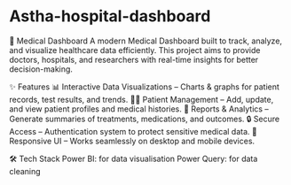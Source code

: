 # Astha-hospital-dashboard
🏥 Medical Dashboard
A modern Medical Dashboard built to track, analyze, and visualize healthcare data efficiently.
This project aims to provide doctors, hospitals, and researchers with real-time insights for better decision-making.

✨ Features
📊 Interactive Data Visualizations – Charts & graphs for patient records, test results, and trends.
👨‍⚕️ Patient Management – Add, update, and view patient profiles and medical histories.
🧾 Reports & Analytics – Generate summaries of treatments, medications, and outcomes.
🔒 Secure Access – Authentication system to protect sensitive medical data.
📱 Responsive UI – Works seamlessly on desktop and mobile devices.

🛠️ Tech Stack
Power BI: for data visualisation
Power Query: for data cleaning

